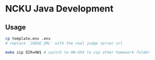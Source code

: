 # NCKU Java Development

## Usage

```bash
cp template.env .env
# replace `JUDGE_URL` with the real judge server url
```

```bash
make zip DIR=HW1 # switch to HW-XXX to zip other homework folder
```
